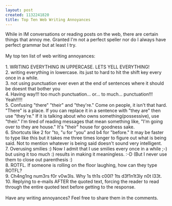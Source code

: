 ```yaml
--- 
layout: post
created: 1132241820
title: Top Ten Web Writing Annoyances
---
```

While in IM conversations or reading posts on the web, there are certain things that annoy me.  Granted I'm not a perfect speller nor do I always have perfect grammar but at least I try.<br /><br />My top ten list of web writing annoyances:<br /><br />1. WRITING EVERYTHING IN UPPERCASE.  LETS YELL EVERYTHING!<br />2. writing everything in lowercase.  its just to hard to hit the shift key every once in a while.<br />3. not using punctuation ever even at the end of sentences where it should be doesnt that bother you<br />4. Having way!!! too much punctuation... or... to much... punctuation!!! Yeah!!!!!<br />5. Confusing "there" "their" and "they're."  Come on people, it isn't that hard.  "There" is a place.  If you can replace it in a sentence with "they are" then use "they're."  If it is talking about who owns something(possessive), use "their."  I'm tired of reading messages that mean something like, "I'm going over to they are house."  It's "their" house for goodness sake.<br />6. Shortcuts like 2 for "to, "u for "you" and b4 for "before."  It may be faster to type like this but it takes me three times longer to figure out what is being said.  Not to mention whatever is being said doesn't sound very intelligent.<br />7. Overusing smilies :)  Now I admit that I use smilies every once in a while ;-) but  using it too much :) results in making it meaningless. :-D (But I never use them to close out parenthesis :)<br />8. ROTFL.  If someone is rolling on the floor laughing, how can they type ROTFL?<br />9. Ch4ng1ng num3rs f0r v0w3ls. Why 1s th1s c00l? 1ts d3f1n1t3ly n0t l33t.<br />10. Replying to e-mails AFTER the quoted text, forcing the reader to read through the entire quoted text before getting to the response.<br /><br />Have any writing annoyances?  Feel free to share them in the comments.
